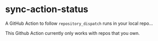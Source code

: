 # sync-action-status

A GitHub Action to follow `repository_dispatch` runs in your local repo...

This Github Action currently only works with repos that you own. 